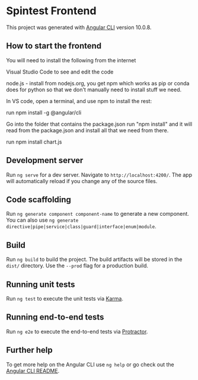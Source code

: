 # Spintest Frontend

This project was generated with [Angular CLI](https://github.com/angular/angular-cli) version 10.0.8.

## How to start the frontend
You will need to install the following from the internet

Visual Studio Code  to see and edit the code

node.js - install from nodejs.org, you get npm which works as pip or conda does for python so that we don't manually need to install stuff we need. 

In VS code, open a terminal, and use npm to install the rest:

run npm install -g @angular/cli

Go into the folder that contains the package.json
run "npm install" and it will read from the package.json and install all that we need from there.

run npm install chart.js




## Development server

Run `ng serve` for a dev server. Navigate to `http://localhost:4200/`. The app will automatically reload if you change any of the source files.

## Code scaffolding

Run `ng generate component component-name` to generate a new component. You can also use `ng generate directive|pipe|service|class|guard|interface|enum|module`.

## Build

Run `ng build` to build the project. The build artifacts will be stored in the `dist/` directory. Use the `--prod` flag for a production build.

## Running unit tests

Run `ng test` to execute the unit tests via [Karma](https://karma-runner.github.io).

## Running end-to-end tests

Run `ng e2e` to execute the end-to-end tests via [Protractor](http://www.protractortest.org/).

## Further help

To get more help on the Angular CLI use `ng help` or go check out the [Angular CLI README](https://github.com/angular/angular-cli/blob/master/README.md).
